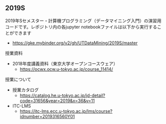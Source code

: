 ## 2019S
2019年Sセメスター・計算機プログラミング（データマイニング入門）の演習用コードです。レポジトリ内の各jupyter notebookファイルは以下から実行することができます
  - https://gke.mybinder.org/v2/gh/UTDataMining/2019S/master

授業資料
- 2018年度講義資料（東京大学オープンコースウェア）
  - https://ocwx.ocw.u-tokyo.ac.jp/course_11414/

授業について
- 授業カタログ
  - https://catalog.he.u-tokyo.ac.jp/jd-detail?code=31656&year=2019&x=36&y=11
- ITC-LMS
  - https://itc-lms.ecc.u-tokyo.ac.jp/lms/course?idnumber=2019316560Y01

